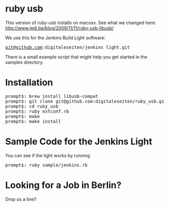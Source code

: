 ruby usb
========

This version of ruby-usb installs on macosx. 
See what we changed here: http://www.jedi.be/blog/2009/11/11/ruby-usb-libusb/

We use this for the Jenkins Build Light software: <pre>git@github.com:digitaleseiten/jenkins_light.git</pre>
There is a small example script that might help you get started in the samples directory. 

Installation
============

<pre>
prompt$: brew install libusb-compat
prompt$: git clone git@github.com:digitaleseiten/ruby_usb.git
prompt$: cd ruby_usb
prompt$: ruby extconf.rb
prompt$: make
prompt$: make install
</pre>

Sample Code for the Jenkins Light
=================================
You can see if the light works by running

<pre>prompt$: ruby sample/jenkins.rb</pre>

Looking for a Job in Berlin?
============================
Drop us a line!!